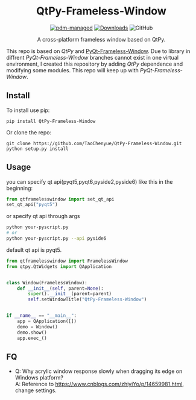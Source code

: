 <div align="center">

# QtPy-Frameless-Window

[![pdm-managed](https://img.shields.io/badge/pdm-managed-blueviolet)](https://pdm.fming.dev)
[![Downloads](https://static.pepy.tech/badge/qtpy-frameless-window)](https://pepy.tech/project/qtpy-frameless-window)
![GitHub](https://img.shields.io/github/license/TaoChenyue/Qtpy-Frameless-Window?style=plastic)

A cross-platform frameless window based on QtPy.

</div>

This repo is based on *QtPy* and [PyQt-Frameless-Window](https://github.com/zhiyiYo/PyQt-Frameless-Window). Due to library in diffrent *PyQt-Frameless-Window* branches cannot exist in one virtual environment, I created this repository by adding *QtPy* dependence and modifying some modules. This repo will keep up with *PyQt-Frameless-Window*.

## Install
To install use pip:
```shell
pip install QtPy-Frameless-Window
```
Or clone the repo:
```shell
git clone https://github.com/TaoChenyue/QtPy-Frameless-Window.git
python setup.py install
```

## Usage
you can specify qt api(pyqt5,pyqt6,pyside2,pyside6) like this in the beginning:

```python
from qtframelesswindow import set_qt_api
set_qt_api("pyqt5")
```
or specify qt api through args
```sh
python your-pyscript.py
# or 
python your-pyscript.py --api pyside6
```
default qt api is pyqt5.
```python
from qtframelesswindow import FramelessWindow
from qtpy.QtWidgets import QApplication


class Window(FramelessWindow):
    def __init__(self, parent=None):
        super().__init__(parent=parent)
        self.setWindowTitle("QtPy-Frameless-Window")


if __name__ == "__main__":
    app = QApplication([])
    demo = Window()
    demo.show()
    app.exec_()
```

## FQ
+ Q: Why acrylic window response slowly when dragging its edge on Windows platform?<br>
A: Reference to https://www.cnblogs.com/zhiyiYo/p/14659981.html, change settings.
